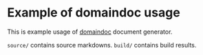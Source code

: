 # Example of domaindoc usage

This is example usage of [domaindoc](https://github.com/kt3k/domaindoc) document generator.

`source/` contains source markdowns. `build/` contains build results.
